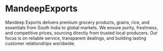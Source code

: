 # MandeepExports
Mandeep Exports delivers premium grocery products, grains, rice, and essentials from South India to global markets. We ensure purity, freshness, and competitive prices, sourcing directly from trusted local producers. Our focus is on reliable service, transparent dealings, and building lasting customer relationships worldwide.
